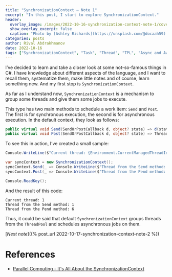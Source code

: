 ```yaml
---
title: "SynchronizationContext — Note 1"
excerpt: "In this post, I start to explore SynchronizationContext."
header:
  overlay_image: /images/2022-10-16-synchronization-context-note-1/cover.jpg
  show_overlay_excerpt: false
  caption: "Photo by [Ashley Richards](https://unsplash.com/@docaah59) on [Unsplash](https://unsplash.com)"
categories: posts
author: Rival Abdrakhmanov
date: 2022-10-16
tags: ["SynchronizationContext", "Task", "Thread", "TPL", "Async and Await"]
---
```

I’ve decided to learn and take a closer look at some not-so-famous things in C#. I have knowledge about different aspects of the language, and I want to recall them, systematize them, make little notes and of course, learn something new. And my first stop is `SynchronizationContext`.

As far as I understand now, `SynchronizationContext` is a mechanism to group some threads and give them some jobs to execute.

This type has two main methods to schedule a work item: `Send` and `Post`. The first is for synchronous execution, the second is for asynchronous execution. In the default context, they look as follows:

```csharp
public virtual void Send(SendOrPostCallback d, object? state) => d(state);
public virtual void Post(SendOrPostCallback d, object? state) => ThreadPool.QueueUserWorkItem(static s => s.d(s.state), (d, state), preferLocal: false);
```

To see this in action, I’ve created a small sample:

```csharp
Console.WriteLine($"Current thread: {Environment.CurrentManagedThreadId}");

var syncContext = new SynchronizationContext();
syncContext.Send(_ => Console.WriteLine($"Thread from the Send method: {Environment.CurrentManagedThreadId}"), null);
syncContext.Post(_ => Console.WriteLine($"Thread from the Pend method: {Environment.CurrentManagedThreadId}"), null);

Console.ReadKey();
```

And the result of this code:

```
Current thread: 1
Thread from the Send method: 1
Thread from the Pend method: 6
```

Thus, it could be said that default `SynchronizationContext` groups threads from the `ThreadPool` and schedules asynchronous jobs on them.

[*Next note*]({% post_url 2022-10-17-synchronization-context-note-2 %})

# References

- [Parallel Computing - It's All About the SynchronizationContext](https://learn.microsoft.com/en-us/archive/msdn-magazine/2011/february/msdn-magazine-parallel-computing-it-s-all-about-the-synchronizationcontext)